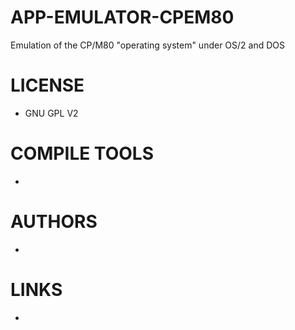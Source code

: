 # APP-EMULATOR-CPEM80
Emulation of the CP/M80 "operating system" under OS/2 and DOS

LICENSE
===============
* GNU GPL V2

COMPILE TOOLS
===============
* 
 
AUTHORS
===============
* 

LINKS
===============
* 
